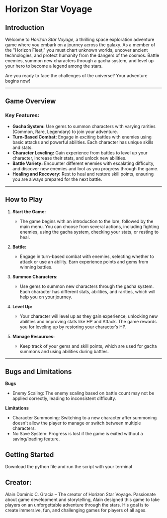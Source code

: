 # Horizon Star Voyage

## Introduction

Welcome to *Horizon Star Voyage*, a thrilling space exploration adventure game where you embark on a journey across the galaxy. As a member of the "Horizon Fleet," you must chart unknown worlds, uncover ancient technologies, and protect humanity from the dangers of the cosmos. Battle enemies, summon new characters through a gacha system, and level up your hero to become a legend among the stars.

Are you ready to face the challenges of the universe? Your adventure begins now!

---

## Game Overview

### Key Features:

- **Gacha System:** Use gems to summon characters with varying rarities (Common, Rare, Legendary) to join your adventure.
- **Turn-Based Combat:** Engage in exciting battles with enemies using basic attacks and powerful abilities. Each character has unique skills and stats.
- **Character Leveling:** Gain experience from battles to level up your character, increase their stats, and unlock new abilities.
- **Battle Variety:** Encounter different enemies with escalating difficulty, and discover new enemies and loot as you progress through the game.
- **Healing and Recovery:** Rest to heal and restore skill points, ensuring you are always prepared for the next battle.

---

## How to Play

1. **Start the Game:**
   - The game begins with an introduction to the lore, followed by the main menu. You can choose from several actions, including fighting enemies, using the gacha system, checking your stats, or resting to heal.

2. **Battle:**
   - Engage in turn-based combat with enemies, selecting whether to attack or use an ability. Earn experience points and gems from winning battles.

3. **Summon Characters:**
   - Use gems to summon new characters through the gacha system. Each character has different stats, abilities, and rarities, which will help you on your journey.

4. **Level Up:**
   - Your character will level up as they gain experience, unlocking new abilities and improving stats like HP and Attack. The game rewards you for leveling up by restoring your character’s HP.

5. **Manage Resources:**
   - Keep track of your gems and skill points, which are used for gacha summons and using abilities during battles. 

---

## Bugs and Limitations
**Bugs**
- Enemy Scaling: The enemy scaling based on battle count may not be applied correctly, leading to inconsistent difficulty.

**Limitations**
- Character Summoning: Switching to a new character after summoning doesn't allow the player to manage or switch between multiple characters.
- No Save System: Progress is lost if the game is exited without a saving/loading feature.

## Getting Started
Download the python file and run the script with your terminal

## Creator:
Alain Dominic C. Gracia – The creator of Horizon Star Voyage.
Passionate about game development and storytelling, Alain designed this game to take players on an unforgettable adventure through the stars. His goal is to create immersive, fun, and challenging games for players of all ages.
